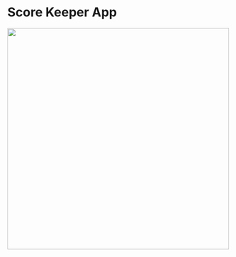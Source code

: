 # Score Keeper App
<a href="https://akaneknh.github.io/scoreKeeper" target=”_blank” ><img src="https://github.com/akaneknh/scoreKeeper/assets/105612200/b75f8225-5b91-476d-a374-802435ec55f4" style=width:500px;></a>

